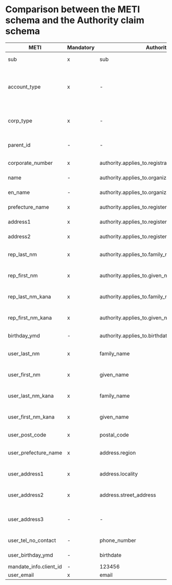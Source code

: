 # Comparison between the METI schema and the Authority claim schema

| METI | Mandatory | Authority Claim | Sample | Note |
| ---- | ---- | ---- | ---- | ---- |
| sub | x | sub | 1242 | identifier of the subscriber |
| account_type | x | - | 1 | account type of the METI's IdP. 1: gBizID entry, 2: gBizID prime, 3: gBizID member |
| corp_type | x | - | 1 | type of the legal entity. 1: Legal entity, 2: Self-employee |
| parent_id | - | - | 1200 | parent account identifier for gBizID member |
| corporate_number | x | authority.applies_to.registration_number | 27101007182XX | corporate number |
| name | - | authority.applies_to.organization_name | aaa 株式会社 | company name in Japanese |
| en_name | - | authority.applies_to.organization_name | aaa corporation | company name in English |
| prefecture_name | x | authority.applies_to.registered_address.region | 13 | prefecture code in JIS X 0401 |
| address1 | x | authority.applies_to.registered_address.locality | 渋谷区 | city name in Japanese |
| address2 | x | authority.applies_to.registered_address.street_address | 〇〇〇丁目〇番〇号 | street address in Japanese |
| rep_last_nm | x | authority.applies_to.family_name | 山田 | representative's family name in Japanese Kanji |
| rep_first_nm | x | authority.applies_to.given_name | 太郎 | representative's given name in Japanese Kanji |
| rep_last_nm_kana | x | authority.applies_to.family_name | ヤマダ | representative's family name in Japanese Kana |
| rep_first_nm_kana | x | authority.applies_to.given_name | タロウ | representative's given name in Japanese Kana |
| birthday_ymd | - | authority.applies_to.birthdate | 1980-01-01 | representative's birthdate |
| user_last_nm | x | family_name | 山田 | user's family name in Japanese Kanji |
| user_first_nm | x | given_name | 太郎 | user's given name in Japanese Kanji |
| user_last_nm_kana | x | family_name | ヤマダ | user's family name in Japanese Kana |
| user_first_nm_kana | x | given_name | タロウ | user's given name in Japanese Kana |
| user_post_code | x | postal_code | 0000000 | user's postal code |
| user_prefecture_name | x | address.region | 13 | user's prefecture code in JIS X 0401 |
| user_address1 | x | address.locality | 渋谷区 | user's locality in Japanese Kanji |
| user_address2 | x | address.street_address | 〇〇〇丁目〇番〇号 | user's street address in Japanese |
| user_address3 | - | - | 〇〇ビル | user's street address in detail in Japanese |
| user_tel_no_contact | - | phone_number | 1111111111 | user's phone number |
| user_birthday_ymd | - | birthdate | 1980-01-01 | user's birth date |
| mandate_info.client_id | - | 123456 | client_id for a RP to mandate |
| user_email | x | email | yamada.tarou@example.co.jp | user's email |
